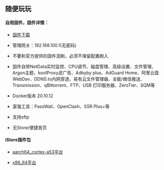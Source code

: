 ## 随便玩玩


#### 自用固件，固件详情：

* [固件下载](https://github.com/AUK9527/Are-u-ok/releases)

* 管理网关：192.168.100.1(无密码)

* 不要和官方提供的固件混刷，必须不保留配置刷入

* 固件自带NetData实时监控、CPU调节、磁盘管理、高级设置、文件管理、Argon主题、koolProxy滤广告、Adbyby plus、AdGuard Home、阿里云盘WebDav、DDNS.to内网穿透、易有云文件管理器、全能/微信推送、Transmission、qBittorrent、FTP、USB 打印服务器、ZeroTier、SQM等

* Docker版本 20.10.12

* 富强工具：PassWall、OpenClash、SSR Plus+等

* 支持sftp

* 无Store/便捷首页


#### iStore插件包

* [aarch64_cortex-a53平台](https://github.com/AUK9527/Are-u-ok/tree/main/apps)

* [x86_64平台](https://github.com/AUK9527/Are-u-ok/tree/main/x86)



